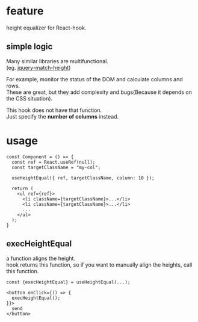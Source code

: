 # feature
height equalizer for React-hook.  

## simple logic

Many similar libraries are multifunctional.  
(eg. [jquery-match-height](https://github.com/liabru/jquery-match-height))  

For example, monitor the status of the DOM and calculate columns and rows.  
These are great, but they add complexity and bugs(Because it depends on the CSS situation).

This hook does not have that function.  
Just specify the **number of columns** instead.

# usage

```tsx
const Component = () => {
  const ref = React.useRef(null);
  const targetClassName = "my-col";

  useHeightEqual({ ref, targetClassName, column: 10 });

  return (
    <ul ref={ref}>
      <li className={targetClassName}>...</li>
      <li className={targetClassName}>...</li>
      ...
    </ul>
  );
}
```

## execHeightEqual

a function aligns the height.  
hook returns this function, so if you want to manually align the heights, call this function.

```tsx
const {execHeightEqual} = useHeightEqual(...);

<button onClick={() => {
  execHeightEqual();
}}>
  send
</button>
```